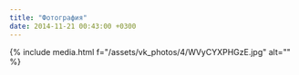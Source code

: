 ```yaml
---
title: "Фотография"
date: 2014-11-21 00:43:00 +0300
---
```



{% include media.html f="/assets/vk_photos/4/WVyCYXPHGzE.jpg" alt="" %}
